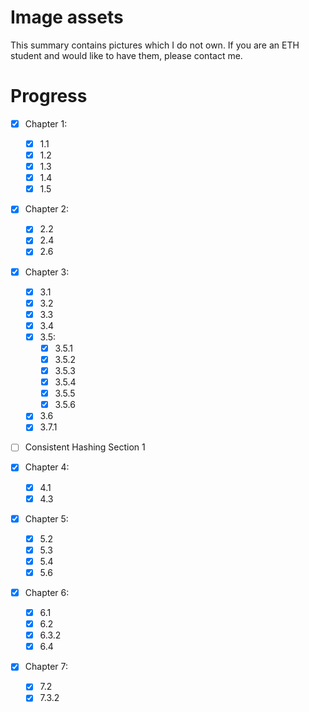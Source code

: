 # Image assets
This summary contains pictures which I do not own. If you are an ETH student and would like to
have them, please contact me.

# Progress
- [x] Chapter 1:
	- [x] 1.1
	- [x] 1.2
	- [x] 1.3
	- [x] 1.4
	- [x] 1.5

- [x] Chapter 2:
	- [x] 2.2
	- [x] 2.4
	- [x] 2.6

- [x] Chapter 3:
	- [x] 3.1
	- [x] 3.2
	- [x] 3.3
	- [x] 3.4
	- [x] 3.5:
		- [x] 3.5.1
		- [x] 3.5.2
		- [x] 3.5.3
		- [x] 3.5.4
		- [x] 3.5.5
		- [x] 3.5.6
	- [x] 3.6
	- [x] 3.7.1

- [ ] Consistent Hashing Section 1

- [x] Chapter 4:
	- [x] 4.1
	- [x] 4.3

- [x] Chapter 5:	
	- [x] 5.2
	- [x] 5.3
	- [x] 5.4
	- [x] 5.6

- [x] Chapter 6:
	- [x] 6.1
	- [x] 6.2
	- [x] 6.3.2
	- [x] 6.4

- [x] Chapter 7:
	- [x] 7.2
	- [x] 7.3.2
